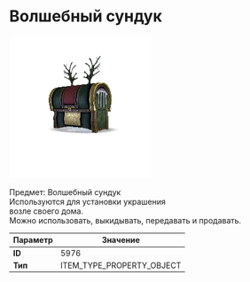# Волшебный сундук

![Item Image](../img/5976.webp?raw=true)

Предмет: Волшебный сундук<br>Используются для установки украшения<br>возле своего дома.<br>Можно использовать, выкидывать, передавать и продавать.


| Параметр | Значение |
|----------|----------|
| **ID** | 5976 |
| **Тип** | ITEM_TYPE_PROPERTY_OBJECT |

